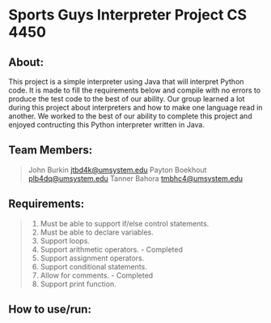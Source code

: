 # Sports Guys Interpreter Project CS 4450

## About:
This project is a simple interpreter using Java that will interpret Python code. It is made to fill the requirements below and compile with no errors to produce the test code to the best of our ability. Our group learned a lot during this project about interpreters and how to make one language read in another. We worked to the best of our ability to complete this project and enjoyed contructing this Python interpreter written in Java.

## Team Members:
> John Burkin
> jtbd4k@umsystem.edu
> Payton Boekhout
> plb4dq@umsystem.edu
> Tanner Bahora
> tmbhc4@umsystem.edu

## Requirements:
> 1. Must be able to support if/else control statements.
> 2. Must be able to declare variables.
> 3. Support loops.
> 4. Support arithmetic operators. - Completed
> 5. Support assignment operators.
> 6. Support conditional statements.
> 7. Allow for comments. - Completed
> 8. Support print function.
  
## How to use/run:

